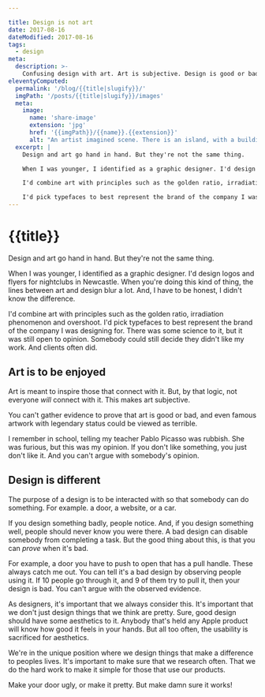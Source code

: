 ```yaml
---

title: Design is not art
date: 2017-08-16
dateModified: 2017-08-16
tags:
  - design
meta:
  description: >-
    Confusing design with art. Art is subjective. Design is good or bad.
eleventyComputed:
  permalink: '/blog/{{title|slugify}}/'
  imgPath: '/posts/{{title|slugify}}/images'
  meta:
    image:
      name: 'share-image'
      extension: 'jpg'
      href: '{{imgPath}}/{{name}}.{{extension}}'
      alt: "An artist imagined scene. There is an island, with a building on it. The left side of the building looks like a historical church, and the right side of the building looks like a futuristic apartment complex."
  excerpt: |
    Design and art go hand in hand. But they're not the same thing.

    When I was younger, I identified as a graphic designer. I'd design logos and flyers for nightclubs in Newcastle. When you're doing this kind of thing, the lines between art and design blur a lot. And, I have to be honest, I didn't know the difference.

    I'd combine art with principles such as the golden ratio, irradiation phenomenon and overshoot. 

    I'd pick typefaces to best represent the brand of the company I was designing for. There was some science to it, but it was still open to opinion. Somebody could still decide they didn't like my work. And clients often did.
---
```


# {{title}}

Design and art go hand in hand. But they're not the same thing.

When I was younger, I identified as a graphic designer. I'd design logos and flyers for nightclubs in Newcastle. When you're doing this kind of thing, the lines between art and design blur a lot. And, I have to be honest, I didn't know the difference.

I'd combine art with principles such as the golden ratio, irradiation phenomenon and overshoot. I'd pick typefaces to best represent the brand of the company I was designing for. There was some science to it, but it was still open to opinion. Somebody could still decide they didn't like my work. And clients often did.

## Art is to be enjoyed

Art is meant to inspire those that connect with it. But, by that logic, not everyone *will* connect with it. This makes art subjective. 

You can't gather evidence to prove that art is good or bad, and even famous artwork with legendary status could be viewed as terrible. 

I remember in school, telling my teacher Pablo Picasso was rubbish. She was furious, but this was my opinion. If you don't like something, you just don't like it. And you can't argue with somebody's opinion.

## Design is different

The purpose of a design is to be interacted with so that somebody can do something. For example. a door, a website, or a car.

If you design something badly, people notice. And, if you design something well, people should never know you were there. A bad design can disable somebody from completing a task. But the good thing about this, is that you can *prove* when it's bad.

For example, a door you have to push to open that has a pull handle. These always catch me out. You can tell it's a bad design by observing people using it. If 10 people go through it, and 9 of them try to pull it, then your design is bad. You can't argue with the observed evidence.

As designers, it's important that we always consider this. It's important that we don't just design things that we think are pretty. Sure, good design should have some aesthetics to it. Anybody that's held any Apple product will know how good it feels in your hands. But all too often, the usability is sacrificed for aesthetics.

We're in the unique position where we design things that make a difference to peoples lives. It's important to make sure that we research often. That we do the hard work to make it simple for those that use our products.

Make your door ugly, or make it pretty. But make damn sure it works!
